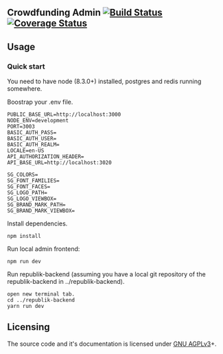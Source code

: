 Crowdfunding Admin [![Build Status](https://travis-ci.org/orbiting/crowdfunding-admin.svg?branch=master)](https://travis-ci.org/orbiting/crowdfunding-admin) [![Coverage Status](https://coveralls.io/repos/github/orbiting/crowdfunding-admin/badge.svg?branch=master)](https://coveralls.io/github/orbiting/crowdfunding-admin?branch=master)
-----------------

## Usage

### Quick start
You need to have node (8.3.0+) installed, postgres and redis running somewhere.

Boostrap your .env file.
```
PUBLIC_BASE_URL=http://localhost:3000
NODE_ENV=development
PORT=3003
BASIC_AUTH_PASS=
BASIC_AUTH_USER=
BASIC_AUTH_REALM=
LOCALE=en-US
API_AUTHORIZATION_HEADER=
API_BASE_URL=http://localhost:3020

SG_COLORS=
SG_FONT_FAMILIES=
SG_FONT_FACES=
SG_LOGO_PATH=
SG_LOGO_VIEWBOX=
SG_BRAND_MARK_PATH=
SG_BRAND_MARK_VIEWBOX=
```

Install dependencies.
```
npm install
```

Run local admin frontend:

```
npm run dev
```

Run republik-backend (assuming you have a local git repository of the republik-backend in ../republik-backend).

```
open new terminal tab.
cd ../republik-backend
yarn run dev
```

## Licensing
The source code and it's documentation is licensed under [GNU AGPLv3](LICENSE)+.
